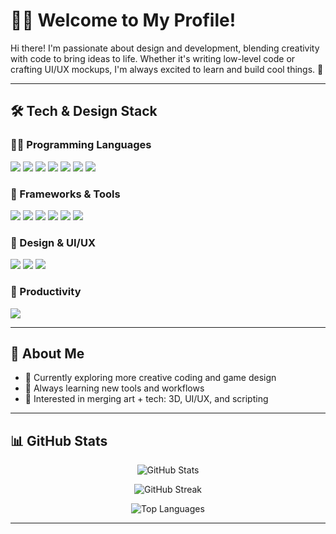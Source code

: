 # 🧑‍💻 Welcome to My Profile!

Hi there! I'm passionate about design and development, blending creativity with code to bring ideas to life. Whether it's writing low-level code or crafting UI/UX mockups, I'm always excited to learn and build cool things. 🚀

---

## 🛠️ Tech & Design Stack

### 👨‍💻 Programming Languages  
<p>
  <img src="https://img.shields.io/badge/C-00599C?style=for-the-badge&logo=c&logoColor=white" />
  <img src="https://img.shields.io/badge/C++-00599C?style=for-the-badge&logo=c%2B%2B&logoColor=white" />
  <img src="https://img.shields.io/badge/Lua-2C2D72?style=for-the-badge&logo=lua&logoColor=white" />
  <img src="https://img.shields.io/badge/JavaScript-F7DF1E?style=for-the-badge&logo=javascript&logoColor=black" />
  <img src="https://img.shields.io/badge/HTML5-E34F26?style=for-the-badge&logo=html5&logoColor=white" />
  <img src="https://img.shields.io/badge/CSS3-1572B6?style=for-the-badge&logo=css3&logoColor=white" />
  <img src="https://img.shields.io/badge/SQL-4479A1?style=for-the-badge&logo=sqlite&logoColor=white" />
</p>

### 🧰 Frameworks & Tools  
<p>
  <img src="https://img.shields.io/badge/Qt-41CD52?style=for-the-badge&logo=qt&logoColor=white" />
  <img src="https://img.shields.io/badge/VS%20Code-007ACC?style=for-the-badge&logo=visual-studio-code&logoColor=white" />
  <img src="https://img.shields.io/badge/SQLite-003B57?style=for-the-badge&logo=sqlite&logoColor=white" />
  <img src="https://img.shields.io/badge/DB_Browser-003B57?style=for-the-badge&logo=sqlite&logoColor=white" />
  <img src="https://img.shields.io/badge/Git-F05032?style=for-the-badge&logo=git&logoColor=white" />
  <img src="https://img.shields.io/badge/GitHub-181717?style=for-the-badge&logo=github&logoColor=white" />
</p>

### 🎨 Design & UI/UX  
<p>
  <img src="https://img.shields.io/badge/Figma-F24E1E?style=for-the-badge&logo=figma&logoColor=white" />
  <img src="https://img.shields.io/badge/Canva-00C4CC?style=for-the-badge&logo=canva&logoColor=white" />
  <img src="https://img.shields.io/badge/Blender-F5792A?style=for-the-badge&logo=blender&logoColor=white" />
</p>

### 🧾 Productivity  
<p>
  <img src="https://img.shields.io/badge/Microsoft_365-D83B01?style=for-the-badge&logo=microsoft-office&logoColor=white" />
</p>

---

## 📌 About Me

- 🎯 Currently exploring more creative coding and game design  
- 🧠 Always learning new tools and workflows  
- 🧩 Interested in merging art + tech: 3D, UI/UX, and scripting  

---

## 📊 GitHub Stats

<p align="center">
  <img src="https://github-readme-stats.vercel.app/api?username=aasishhumagain&show_icons=true&theme=radical" alt="GitHub Stats" />
</p>

<p align="center">
  <img src="https://streak-stats.demolab.com?user=aasishhumagain&theme=radical&hide_border=true" alt="GitHub Streak" />
</p>

<p align="center">
  <img src="https://github-readme-stats.vercel.app/api/top-langs/?username=aasishhumagain&layout=compact&theme=radical" alt="Top Languages" />
</p>

---
